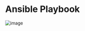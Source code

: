 # Ansible Playbook


![image](https://user-images.githubusercontent.com/25337881/196846628-e3721220-8e2f-4fe5-9c3a-7befccd60a93.png)
